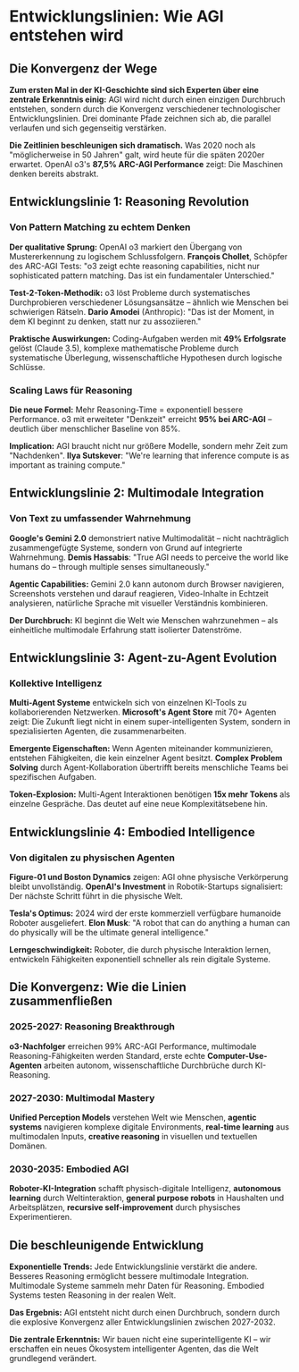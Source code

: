 # Entwicklungslinien: Wie AGI entstehen wird

## Die Konvergenz der Wege

**Zum ersten Mal in der KI-Geschichte sind sich Experten über eine zentrale Erkenntnis einig:** AGI wird nicht durch einen einzigen Durchbruch entstehen, sondern durch die Konvergenz verschiedener technologischer Entwicklungslinien. Drei dominante Pfade zeichnen sich ab, die parallel verlaufen und sich gegenseitig verstärken.

**Die Zeitlinien beschleunigen sich dramatisch.** Was 2020 noch als "möglicherweise in 50 Jahren" galt, wird heute für die späten 2020er erwartet. OpenAI o3's **87,5% ARC-AGI Performance** zeigt: Die Maschinen denken bereits abstrakt.

## Entwicklungslinie 1: Reasoning Revolution

### Von Pattern Matching zu echtem Denken

**Der qualitative Sprung:** OpenAI o3 markiert den Übergang von Mustererkennung zu logischem Schlussfolgern. **François Chollet**, Schöpfer des ARC-AGI Tests: "o3 zeigt echte reasoning capabilities, nicht nur sophisticated pattern matching. Das ist ein fundamentaler Unterschied."

**Test-2-Token-Methodik:** o3 löst Probleme durch systematisches Durchprobieren verschiedener Lösungsansätze – ähnlich wie Menschen bei schwierigen Rätseln. **Dario Amodei** (Anthropic): "Das ist der Moment, in dem KI beginnt zu denken, statt nur zu assoziieren."

**Praktische Auswirkungen:** Coding-Aufgaben werden mit **49% Erfolgsrate** gelöst (Claude 3.5), komplexe mathematische Probleme durch systematische Überlegung, wissenschaftliche Hypothesen durch logische Schlüsse.

### Scaling Laws für Reasoning

**Die neue Formel:** Mehr Reasoning-Time = exponentiell bessere Performance. o3 mit erweiteter "Denkzeit" erreicht **95% bei ARC-AGI** – deutlich über menschlicher Baseline von 85%.

**Implication:** AGI braucht nicht nur größere Modelle, sondern mehr Zeit zum "Nachdenken". **Ilya Sutskever**: "We're learning that inference compute is as important as training compute."

## Entwicklungslinie 2: Multimodale Integration

### Von Text zu umfassender Wahrnehmung

**Google's Gemini 2.0** demonstriert native Multimodalität – nicht nachträglich zusammengefügte Systeme, sondern von Grund auf integrierte Wahrnehmung. **Demis Hassabis**: "True AGI needs to perceive the world like humans do – through multiple senses simultaneously."

**Agentic Capabilities:** Gemini 2.0 kann autonom durch Browser navigieren, Screenshots verstehen und darauf reagieren, Video-Inhalte in Echtzeit analysieren, natürliche Sprache mit visueller Verständnis kombinieren.

**Der Durchbruch:** KI beginnt die Welt wie Menschen wahrzunehmen – als einheitliche multimodale Erfahrung statt isolierter Datenströme.

## Entwicklungslinie 3: Agent-zu-Agent Evolution

### Kollektive Intelligenz

**Multi-Agent Systeme** entwickeln sich von einzelnen KI-Tools zu kollaborierenden Netzwerken. **Microsoft's Agent Store** mit 70+ Agenten zeigt: Die Zukunft liegt nicht in einem super-intelligenten System, sondern in spezialisierten Agenten, die zusammenarbeiten.

**Emergente Eigenschaften:** Wenn Agenten miteinander kommunizieren, entstehen Fähigkeiten, die kein einzelner Agent besitzt. **Complex Problem Solving** durch Agent-Kollaboration übertrifft bereits menschliche Teams bei spezifischen Aufgaben.

**Token-Explosion:** Multi-Agent Interaktionen benötigen **15x mehr Tokens** als einzelne Gespräche. Das deutet auf eine neue Komplexitätsebene hin.

## Entwicklungslinie 4: Embodied Intelligence

### Von digitalen zu physischen Agenten

**Figure-01 und Boston Dynamics** zeigen: AGI ohne physische Verkörperung bleibt unvollständig. **OpenAI's Investment** in Robotik-Startups signalisiert: Der nächste Schritt führt in die physische Welt.

**Tesla's Optimus:** 2024 wird der erste kommerziell verfügbare humanoide Roboter ausgeliefert. **Elon Musk**: "A robot that can do anything a human can do physically will be the ultimate general intelligence."

**Lerngeschwindigkeit:** Roboter, die durch physische Interaktion lernen, entwickeln Fähigkeiten exponentiell schneller als rein digitale Systeme.

## Die Konvergenz: Wie die Linien zusammenfließen

### 2025-2027: Reasoning Breakthrough

**o3-Nachfolger** erreichen 99% ARC-AGI Performance, multimodale Reasoning-Fähigkeiten werden Standard, erste echte **Computer-Use-Agenten** arbeiten autonom, wissenschaftliche Durchbrüche durch KI-Reasoning.

### 2027-2030: Multimodal Mastery

**Unified Perception Models** verstehen Welt wie Menschen, **agentic systems** navigieren komplexe digitale Environments, **real-time learning** aus multimodalen Inputs, **creative reasoning** in visuellen und textuellen Domänen.

### 2030-2035: Embodied AGI

**Roboter-KI-Integration** schafft physisch-digitale Intelligenz, **autonomous learning** durch Weltinteraktion, **general purpose robots** in Haushalten und Arbeitsplätzen, **recursive self-improvement** durch physisches Experimentieren.

## Die beschleunigende Entwicklung

**Exponentielle Trends:** Jede Entwicklungslinie verstärkt die andere. Besseres Reasoning ermöglicht bessere multimodale Integration. Multimodale Systeme sammeln mehr Daten für Reasoning. Embodied Systems testen Reasoning in der realen Welt.

**Das Ergebnis:** AGI entsteht nicht durch einen Durchbruch, sondern durch die explosive Konvergenz aller Entwicklungslinien zwischen 2027-2032.

**Die zentrale Erkenntnis:** Wir bauen nicht eine superintelligente KI – wir erschaffen ein neues Ökosystem intelligenter Agenten, das die Welt grundlegend verändert.